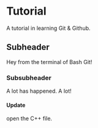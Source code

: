 # Tutorial
A tutorial in learning Git &amp; Github.


## Subheader
Hey from the terminal of Bash Git!

### Subsubheader
A lot has happened. A lot!

#### Update
open the C++ file.